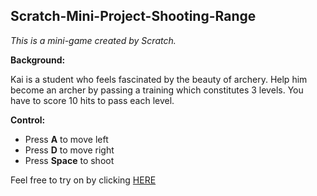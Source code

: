 ## Scratch-Mini-Project-Shooting-Range
*This is a mini-game created by Scratch.*

**Background:**

Kai is a student who feels fascinated by the beauty of archery. Help him become an archer by passing a training which constitutes 3 levels. You have to score 10 hits to pass each level.

**Control:**
* Press **A** to move left
* Press **D** to move right
* Press **Space** to shoot

Feel free to try on by clicking [HERE](https://scratch.mit.edu/projects/767284444)
